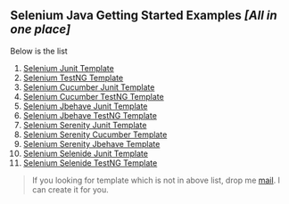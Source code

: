  ## Selenium Java Getting Started Examples *[All in one place]*
 
 Below is the list
 
  1. [Selenium Junit Template](https://github.com/sridharbandi/Selenium-Java-Getting-Started-Examples/tree/master/Selenium-Junit-Template)
  2. [Selenium TestNG Template](https://github.com/sridharbandi/Selenium-Java-Getting-Started-Examples/tree/master/Selenium-Testng-Template)
  3. [Selenium Cucumber Junit Template](https://github.com/sridharbandi/Selenium-Java-Getting-Started-Examples/tree/master/Selenium-Cucumber-Junit-Template)
  4. [Selenium Cucumber TestNG Template](https://github.com/sridharbandi/Selenium-Java-Getting-Started-Examples/tree/master/Selenium-Cucumber-Testng-Template)
  5. [Selenium Jbehave Junit Template](https://github.com/sridharbandi/Selenium-Java-Getting-Started-Examples/tree/master/Selenium-Jbehave-Junit-Template)
  6. [Selenium Jbehave TestNG Template](https://github.com/sridharbandi/Selenium-Java-Getting-Started-Examples/tree/master/Selenium-Jbehave-Testng-Template)
  7. [Selenium Serenity Junit Template](https://github.com/sridharbandi/Selenium-Java-Getting-Started-Examples/tree/master/Selenium-Serenity-Junit-Template)
  8. [Selenium Serenity Cucumber Template](https://github.com/sridharbandi/Selenium-Java-Getting-Started-Examples/tree/master/Selenium-Serenity-Cucumber-Template)
  9. [Selenium Serenity Jbehave Template](https://github.com/sridharbandi/Selenium-Java-Getting-Started-Examples/tree/master/Selenium-Serenity-Jbehave-Template)
 10. [Selenium Selenide Junit Template](https://github.com/sridharbandi/Selenium-Java-Getting-Started-Examples/tree/master/Selenium-Selenide-Junit-Template)
 11. [Selenium Selenide TestNG Template](https://github.com/sridharbandi/Selenium-Java-Getting-Started-Examples/tree/master/Selenium-Selenide-TestNG-Template)
 
 > If you looking for template which is not in above list, drop me [mail](mailto:sridhar.bandi.ece@gmail.com). I can create it for you.